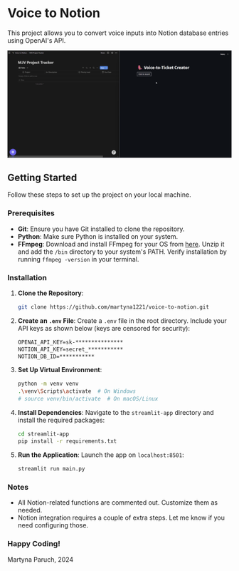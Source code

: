 # Voice to Notion

This project allows you to convert voice inputs into Notion database entries using OpenAI's API.

![Voice-to-TicketCreator](Voice-to-TicketCreator.gif)

## Getting Started

Follow these steps to set up the project on your local machine.

### Prerequisites

- **Git**: Ensure you have Git installed to clone the repository.
- **Python**: Make sure Python is installed on your system.
- **FFmpeg**: Download and install FFmpeg for your OS from [here](https://ffmpeg.org/download.html). Unzip it and add the `/bin` directory to your system's PATH. Verify installation by running `ffmpeg -version` in your terminal.

### Installation

1. **Clone the Repository**:
   ```bash
   git clone https://github.com/martyna1221/voice-to-notion.git
   ```

2. **Create an `.env` File**:
   Create a `.env` file in the root directory. Include your API keys as shown below (keys are censored for security):
   ```plaintext
   OPENAI_API_KEY=sk-***************
   NOTION_API_KEY=secret_***********
   NOTION_DB_ID=***********
   ```

3. **Set Up Virtual Environment**:
   ```bash
   python -m venv venv
   .\venv\Scripts\activate  # On Windows
   # source venv/bin/activate  # On macOS/Linux
   ```

4. **Install Dependencies**:
   Navigate to the `streamlit-app` directory and install the required packages:
   ```bash
   cd streamlit-app
   pip install -r requirements.txt
   ```

5. **Run the Application**:
   Launch the app on `localhost:8501`:
   ```bash
   streamlit run main.py
   ```

### Notes

- All Notion-related functions are commented out. Customize them as needed.
- Notion integration requires a couple of extra steps. Let me know if you need configuring those.

### Happy Coding!

Martyna Paruch, 2024